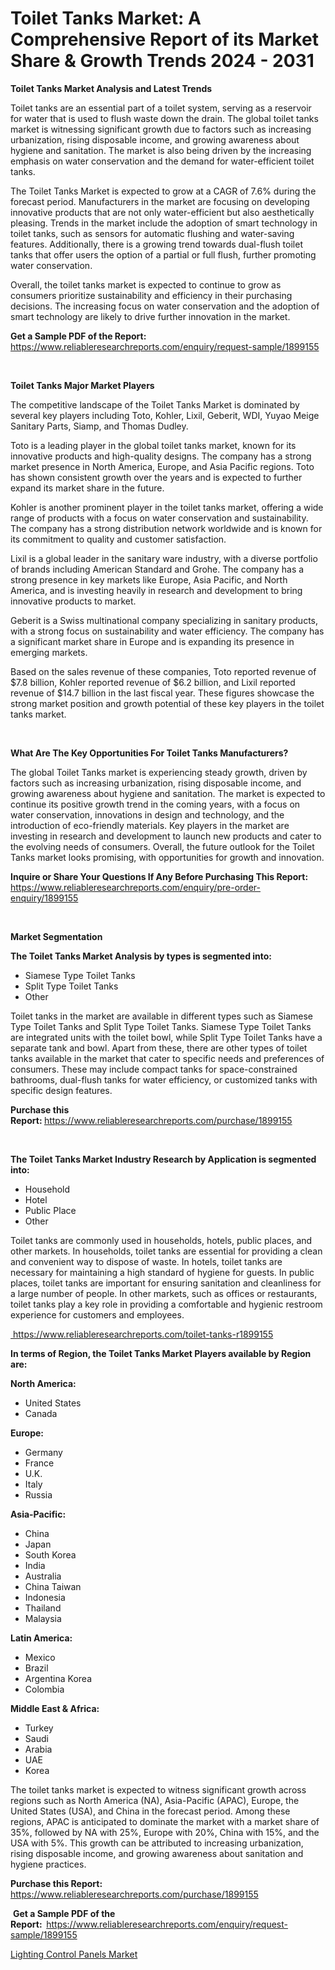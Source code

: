 <p><h1>Toilet Tanks Market: A Comprehensive Report of its Market Share & Growth Trends 2024 - 2031</h1></p><p><strong>Toilet Tanks Market Analysis and Latest Trends</strong></p>
<p><p>Toilet tanks are an essential part of a toilet system, serving as a reservoir for water that is used to flush waste down the drain. The global toilet tanks market is witnessing significant growth due to factors such as increasing urbanization, rising disposable income, and growing awareness about hygiene and sanitation. The market is also being driven by the increasing emphasis on water conservation and the demand for water-efficient toilet tanks.</p><p>The Toilet Tanks Market is expected to grow at a CAGR of 7.6% during the forecast period. Manufacturers in the market are focusing on developing innovative products that are not only water-efficient but also aesthetically pleasing. Trends in the market include the adoption of smart technology in toilet tanks, such as sensors for automatic flushing and water-saving features. Additionally, there is a growing trend towards dual-flush toilet tanks that offer users the option of a partial or full flush, further promoting water conservation.</p><p>Overall, the toilet tanks market is expected to continue to grow as consumers prioritize sustainability and efficiency in their purchasing decisions. The increasing focus on water conservation and the adoption of smart technology are likely to drive further innovation in the market.</p></p>
<p><strong>Get a Sample PDF of the Report:&nbsp;</strong> <a href="https://www.reliableresearchreports.com/enquiry/request-sample/1899155">https://www.reliableresearchreports.com/enquiry/request-sample/1899155</a></p>
<p>&nbsp;</p>
<p><strong>Toilet Tanks Major Market Players</strong></p>
<p><p>The competitive landscape of the Toilet Tanks Market is dominated by several key players including Toto, Kohler, Lixil, Geberit, WDI, Yuyao Meige Sanitary Parts, Siamp, and Thomas Dudley.</p><p>Toto is a leading player in the global toilet tanks market, known for its innovative products and high-quality designs. The company has a strong market presence in North America, Europe, and Asia Pacific regions. Toto has shown consistent growth over the years and is expected to further expand its market share in the future.</p><p>Kohler is another prominent player in the toilet tanks market, offering a wide range of products with a focus on water conservation and sustainability. The company has a strong distribution network worldwide and is known for its commitment to quality and customer satisfaction.</p><p>Lixil is a global leader in the sanitary ware industry, with a diverse portfolio of brands including American Standard and Grohe. The company has a strong presence in key markets like Europe, Asia Pacific, and North America, and is investing heavily in research and development to bring innovative products to market.</p><p>Geberit is a Swiss multinational company specializing in sanitary products, with a strong focus on sustainability and water efficiency. The company has a significant market share in Europe and is expanding its presence in emerging markets.</p><p>Based on the sales revenue of these companies, Toto reported revenue of $7.8 billion, Kohler reported revenue of $6.2 billion, and Lixil reported revenue of $14.7 billion in the last fiscal year. These figures showcase the strong market position and growth potential of these key players in the toilet tanks market.</p></p>
<p>&nbsp;</p>
<p><strong>What Are The Key Opportunities For Toilet Tanks Manufacturers?</strong></p>
<p><p>The global Toilet Tanks market is experiencing steady growth, driven by factors such as increasing urbanization, rising disposable income, and growing awareness about hygiene and sanitation. The market is expected to continue its positive growth trend in the coming years, with a focus on water conservation, innovations in design and technology, and the introduction of eco-friendly materials. Key players in the market are investing in research and development to launch new products and cater to the evolving needs of consumers. Overall, the future outlook for the Toilet Tanks market looks promising, with opportunities for growth and innovation.</p></p>
<p><strong>Inquire or Share Your Questions If Any Before Purchasing This Report:</strong> <a href="https://www.reliableresearchreports.com/enquiry/pre-order-enquiry/1899155">https://www.reliableresearchreports.com/enquiry/pre-order-enquiry/1899155</a></p>
<p>&nbsp;</p>
<p><strong>Market Segmentation</strong></p>
<p><strong>The Toilet Tanks Market Analysis by types is segmented into:</strong></p>
<p><ul><li>Siamese Type Toilet Tanks</li><li>Split Type Toilet Tanks</li><li>Other</li></ul></p>
<p><p>Toilet tanks in the market are available in different types such as Siamese Type Toilet Tanks and Split Type Toilet Tanks. Siamese Type Toilet Tanks are integrated units with the toilet bowl, while Split Type Toilet Tanks have a separate tank and bowl. Apart from these, there are other types of toilet tanks available in the market that cater to specific needs and preferences of consumers. These may include compact tanks for space-constrained bathrooms, dual-flush tanks for water efficiency, or customized tanks with specific design features.</p></p>
<p><strong>Purchase this Report:&nbsp;</strong><a href="https://www.reliableresearchreports.com/purchase/1899155">https://www.reliableresearchreports.com/purchase/1899155</a></p>
<p>&nbsp;</p>
<p><strong>The Toilet Tanks Market Industry Research by Application is segmented into:</strong></p>
<p><ul><li>Household</li><li>Hotel</li><li>Public Place</li><li>Other</li></ul></p>
<p><p>Toilet tanks are commonly used in households, hotels, public places, and other markets. In households, toilet tanks are essential for providing a clean and convenient way to dispose of waste. In hotels, toilet tanks are necessary for maintaining a high standard of hygiene for guests. In public places, toilet tanks are important for ensuring sanitation and cleanliness for a large number of people. In other markets, such as offices or restaurants, toilet tanks play a key role in providing a comfortable and hygienic restroom experience for customers and employees.</p></p>
<p><a href="https://www.reliableresearchreports.com/toilet-tanks-r1899155">&nbsp;https://www.reliableresearchreports.com/toilet-tanks-r1899155</a></p>
<p><strong>In terms of Region, the Toilet Tanks Market Players available by Region are:</strong></p>
<p>
    <p> <strong> North America: </strong>
        <ul>
            <li>United States</li>
            <li>Canada</li>
        </ul>
        </p> 
    <p> <strong> Europe: </strong>
        <ul>
            <li>Germany</li>
            <li>France</li>
            <li>U.K.</li>
            <li>Italy</li>
            <li>Russia</li>
        </ul>
        </p> 
    <p> <strong> Asia-Pacific: </strong>
        <ul>
            <li>China</li>
            <li>Japan</li>
            <li>South Korea</li>
            <li>India</li>
            <li>Australia</li>
            <li>China Taiwan</li>
            <li>Indonesia</li>
            <li>Thailand</li>
            <li>Malaysia</li>
        </ul>
        </p> 
    <p> <strong> Latin America: </strong>
        <ul>
            <li>Mexico</li>
            <li>Brazil</li>
            <li>Argentina Korea</li>
            <li>Colombia</li>
        </ul>
        </p> 
    <p> <strong> Middle East & Africa: </strong>
        <ul>
            <li>Turkey</li>
            <li>Saudi</li>
            <li>Arabia</li>
            <li>UAE</li>
            <li>Korea</li>
        </ul>
    </p>
    </p>
<p><p>The toilet tanks market is expected to witness significant growth across regions such as North America (NA), Asia-Pacific (APAC), Europe, the United States (USA), and China in the forecast period. Among these regions, APAC is anticipated to dominate the market with a market share of 35%, followed by NA with 25%, Europe with 20%, China with 15%, and the USA with 5%. This growth can be attributed to increasing urbanization, rising disposable income, and growing awareness about sanitation and hygiene practices.</p></p>
<p><strong>Purchase this Report: </strong><a href="https://www.reliableresearchreports.com/purchase/1899155">https://www.reliableresearchreports.com/purchase/1899155</a></p>
<p>&nbsp;<strong>Get a Sample PDF of the Report:&nbsp;&nbsp;</strong><a href="https://www.reliableresearchreports.com/enquiry/request-sample/1899155">https://www.reliableresearchreports.com/enquiry/request-sample/1899155</a></p>
<p><strong></strong></p>
<p><p><a href="https://github.com/BurtonGALEN/Market-Research-Report-List-1/blob/main/lighting-control-panels-market.md">Lighting Control Panels Market</a></p></p>